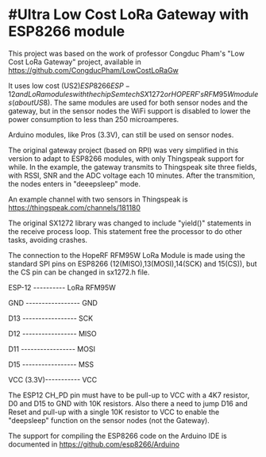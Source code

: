 #Ultra Low Cost LoRa Gateway with ESP8266 module
=================================================

This project was based on the work of professor Congduc Pham's "Low Cost LoRa Gateway" project, available in https://github.com/CongducPham/LowCostLoRaGw

It uses low cost (US$2) ESP8266 ESP-12 and LoRa modules with the chip Semtech SX1272 or HOPERF's RFM95W modules (about US$8). The same modules are used for both sensor nodes and the gateway, but in the sensor nodes the WiFi support is disabled to lower the power consumption to less than 250 microamperes.

Arduino modules, like Pros (3.3V), can still be used on sensor nodes.

The original gateway project (based on RPI) was very simplified in this version to adapt to ESP8266 modules, with only Thingspeak support for while. In the example, the gateway transmits to Thingspeak site three fields, with RSSI, SNR and the ADC voltage each 10 minutes. After the transmition, the nodes enters in "deeepsleep" mode.

An example channel with two sensors in Thingspeak is https://thingspeak.com/channels/181180

The original SX1272 library was changed to include "yield()" statements in the receive process loop. This statement free the processor to do other tasks, avoiding crashes.

The connection to the HopeRF RFM95W LoRa Module is made using the standard SPI pins on ESP8266 (12(MISO),13(MOSI),14(SCK) and 15(CS)), but the CS pin can be changed in sx1272.h file.

ESP-12 ---------- LoRa RFM95W

 GND -----------------   GND

 D13 -----------------   SCK

 D12 -----------------   MISO

 D11 -----------------   MOSI

 D15 -----------------   MSS

 VCC (3.3V)-----------   VCC

The ESP12 CH_PD pin must have to be pull-up to VCC with a 4K7 resistor, D0 and D15 to GND with 10K resistors.
Also there a need to jump D16 and Reset and pull-up with a single 10K resistor to VCC to enable the "deepsleep" function on the sensor nodes (not the Gateway).

The support for compiling the ESP8266 code on the Arduino IDE is documented in https://github.com/esp8266/Arduino

